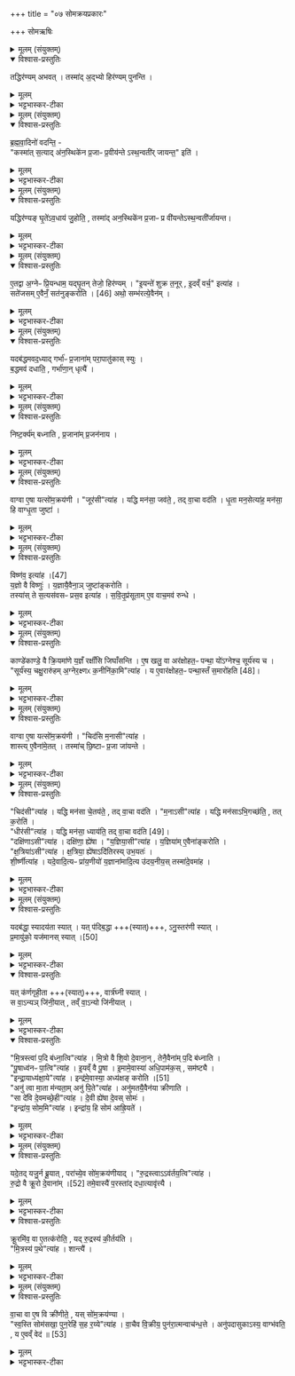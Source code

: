 +++
title = "०७ सोमक्रयप्रकारः"

+++
सोमऋषिः

<details><summary>मूलम् (संयुक्तम्)</summary>

तद्धिर॑ण्यमभव॒त्तस्मा॑द॒द्भ्यो हिर॑ण्यम्पुनन्ति
</details>

<details open><summary>विश्वास-प्रस्तुतिः</summary>

तद्धिर॑ण्यम् अभवत् ।
तस्मा॑द् अ॒द्भ्यो हिर॑ण्यम् पुनन्ति ।
</details>

<details><summary>मूलम्</summary>

तद्धिर॑ण्यम् अभवत् ।
तस्मा॑द् अ॒द्भ्यो हिर॑ण्यम् पुनन्ति ।
</details>

<details><summary>भट्टभास्कर-टीका</summary>

1स्रुक्स्थे घृते हिरण्यमवधायाहवनीये होष्यतो हिरण्यं विशिष्टोत्पत्तितया स्तौति - तद्धिरण्यमभवदिति ॥ अत्र तदित्यस्य साकांक्षत्वाद्ब्राह्मणशेषेणास्य भवितव्यम् । कः पुनस्सः? उच्यते - 'आपो वरुणस्य पत्नय आसन्' इति । वरुणस्य पत्नीरपोग्निरभ्यध्यायत् अकामयत । ततस्तास्समभवत् मिथुनीभूयाभुङ्क्त । तस्याग्नेः रेतः परापतत् । तद्धिरण्यमभवदिति ब्राह्मणान्तरप्रसिद्धां हिरण्योत्पत्तिं बोधयितुं तत्रस्थं पदत्रयमुपादत्ते - तस्मादिति । यस्मादप्सु हिरण्यमुत्पन्नं, तस्मादद्भ्यो हिरण्यं पुनन्ति शोधयन्ति न भस्मादिना । 'सुपां सुपो भवन्ति' इति तृतीयार्थे पञ्चमी, हेतौ वा । 'ऊडिदम्' इति भ्यस उदात्तत्वम् ॥
</details>

<details><summary>मूलम् (संयुक्तम्)</summary>

ब्रह्मवा॒दिनो॑ वदन्ति॒ कस्मा॑त्स॒त्याद॑न॒स्थिके॑न प्र॒जाᳶ प्र॒वीय॑न्तेऽस्थ॒न्वती॑र्जायन्त॒ इति॒
</details>

<details open><summary>विश्वास-प्रस्तुतिः</summary>

ब्र॒ह्म॒वा॒दिनो॑ वदन्ति॒ -  
"कस्मा॑त् स॒त्याद् अ॑न॒स्थिके॑न प्र॒जाᳶ प्र॒वीय॑न्ते ऽस्थ॒न्वती॑र् जायन्त॒" इति॑ ।
</details>

<details><summary>मूलम्</summary>

ब्र॒ह्म॒वा॒दिनो॑ वदन्ति॒ -  
"कस्मा॑त् स॒त्याद् अ॑न॒स्थिके॑न प्र॒जाᳶ प्र॒वीय॑न्ते ऽस्थ॒न्वती॑र् जायन्त॒" इति॑ ।
</details>

<details><summary>भट्टभास्कर-टीका</summary>

2ब्रह्मवादिन इति ॥ कस्मात्कारणात् अनस्थिकेन अस्थिरहितेन प्रजनेन प्रजाः प्रवीयन्ते गर्भार्थमन्तः प्रक्षिप्यन्ते । वेतिः प्रजननकर्मा । प्रजननो गर्भग्रहणम् । 'नञ्सुभ्याम्' इत्युत्तरपदान्तोदात्तत्वम् । अस्थन्वतीः अस्थिमत्यः जायन्ते प्रजाः इति प्रश्नं वदन्ति ब्रह्मवादिनः । 'छन्दस्यपि दृश्यते' इत्यनञ्, 'अनो नुट्', 'ह्रस्वनुङ्भ्यां मतुप्' इति मतुप उदात्तत्वम्, 'वा छन्दसि' इति पूर्वसवर्णदीर्घत्वम् ॥
</details>

<details><summary>मूलम् (संयुक्तम्)</summary>

यद्धिर॑ण्यङ्घृ॒ते॑ऽव॒धाय॑ जु॒होति॒ तस्मा॑दन॒स्थिके॑न प्र॒जाᳶ प्र वी॑यन्तेऽस्थ॒न्वती॑र्जायन्त
</details>

<details open><summary>विश्वास-प्रस्तुतिः</summary>

यद्धिर॑ण्यङ् घृ॒ते॑ऽव॒धाय॑ जु॒होति॒ ,
तस्मा॑द् अन॒स्थिके॑न प्र॒जाᳶ प्र वी॑यन्तेऽस्थ॒न्वती॑र्जायन्त।
</details>

<details><summary>मूलम्</summary>

यद्धिर॑ण्यङ् घृ॒ते॑ऽव॒धाय॑ जु॒होति॒ ,
तस्मा॑द् अन॒स्थिके॑न प्र॒जाᳶ प्र वी॑यन्तेऽस्थ॒न्वती॑र्जायन्त।
</details>

<details><summary>भट्टभास्कर-टीका</summary>

3अत्रोत्तरं - यदित्यादि ॥ यस्मात्कारणाद्धिरण्यं रेतस्थानीयं घृते प्रजननस्थानीये अवधाय जुहोति तस्मादेतदेवं भवति ॥
</details>

<details><summary>मूलम् (संयुक्तम्)</summary>

ए॒तद्वा अ॒ग्नेᳶ प्रि॒यन्धाम॒ यद्घृ॒तन्तेजो॒ हिर॑ण्यमि॒यन्ते॑ शुक्र त॒नूरि॒दव्ँवर्च॒ इत्या॑ह॒ सते॑जसमे॒वैनँ॒ सत॑नुम् [46]  
क॒रो॒त्यथो॒ सम्भ॑रत्ये॒वैन॒य्ँ
</details>

<details open><summary>विश्वास-प्रस्तुतिः</summary>

ए॒तद्वा अ॒ग्नेᳶ प्रि॒यन्धाम॒ यद्घृ॒तन् तेजो॒ हिर॑ण्यम् ।
"इ॒यन्ते॑ शुक्र त॒नूर् , इ॒दव्ँ वर्च॒" इत्या॑ह ।  
सते॑जसम् ए॒वैनँ॒ सत॑नुङ्करोति । [46]
अथो॒ सम्भ॑रत्ये॒वैन॑म् ।
</details>

<details><summary>मूलम्</summary>

ए॒तद्वा अ॒ग्नेᳶ प्रि॒यन्धाम॒ यद्घृ॒तन् तेजो॒ हिर॑ण्यम् ।
"इ॒यन्ते॑ शुक्र त॒नूर् , इ॒दव्ँ वर्च॒" इत्या॑ह ।  
सते॑जसम् ए॒वैनँ॒ सत॑नुङ्करोति । [46]
अथो॒ सम्भ॑रत्ये॒वैन॑म् ।
</details>

<details><summary>भट्टभास्कर-टीका</summary>

4इदानीं 'इयं ते शुक्र तनूः' इति हिरण्यावधानमन्त्रं व्याख्यातुमाह - एतदिति ॥ यद्घृतं नाम एतत् अग्नेः प्रिया इष्टा तनूः । हिरण्यं नामाग्नेस्तेजः । तस्मात् 'इयं ते शुक्र तनूः' इत्यादि यदाह, तेन हेतुना एनमग्निं सतेजसं तेजसा युक्तं सतनुं शरीरयुक्तं च करोति । 'तेन सहेति तुल्ययोगे' इति बहुव्रीहौ पूर्वपदप्रकृतिस्वरत्वम् । अथो अपि च सम्भरत्येवैनं एनद्धिरण्यं तेजोरूपं शरीरेणैकीकरोति यद्घृते हिरण्यमवदधाति, यद्वा 'तया संभव' इति मन्त्र आह । अत्र मन्त्रे हिरण्यस्य शुक्रं तनूरुच्यते घृतं तेजः । ब्राह्मणे तु अग्नेर्घृतं तनूः, हिरण्यं तेजः । ततः अग्नेः तत्तेजसश्च हिरण्यस्याभेदविवक्षया मन्त्रब्राह्मणयोर्विरोधः परिहार्यः ॥
</details>

<details><summary>मूलम् (संयुक्तम्)</summary>

यदब॑द्धमवद॒ध्याद्गर्भा॑ᳶ प्र॒जाना॑म्परा॒पातु॑कास्स्युर्ब॒द्धमव॑ दधाति॒ गर्भा॑णा॒न्धृत्यै॑
</details>

<details open><summary>विश्वास-प्रस्तुतिः</summary>

यदब॑द्धमवद॒ध्याद् गर्भा॑ᳶ प्र॒जाना॑म् परा॒पातु॑कास् स्युः ।  
ब॒द्धमव॑ दधाति॒ , गर्भा॑णा॒न् धृत्यै॑ ।
</details>

<details><summary>मूलम्</summary>

यदब॑द्धमवद॒ध्याद् गर्भा॑ᳶ प्र॒जाना॑म् परा॒पातु॑कास् स्युः ।  
ब॒द्धमव॑ दधाति॒ , गर्भा॑णा॒न् धृत्यै॑ ।
</details>

<details><summary>भट्टभास्कर-टीका</summary>

5यदबद्धमित्यादि ॥ यदि हिरण्यं सूत्रेणाबद्धं हि स्रुच्यवदध्यात् प्रजानां गर्भाः परापातुकाः परापतनशीलास्स्युः । गर्भस्थानीयस्य हिरण्यस्यावद्धत्वात् । 'लषपत ' इत्यादिना उकञ्, कृदुत्तरपदप्रकृतिस्वरत्वम् । तस्माद्बद्धमवदधातीति विधिः । बद्धं हिरण्यं सुच्यवदधाति गर्भाणां धृत्यै धारणाय भवति ॥
</details>

<details><summary>मूलम् (संयुक्तम्)</summary>

निष्ट॒र्क्य॑म्बध्नाति प्र॒जाना॑म्प्र॒जन॑नाय॒
</details>

<details open><summary>विश्वास-प्रस्तुतिः</summary>

निष्ट॒र्क्य॑म् बध्नाति , प्र॒जाना॑म् प्र॒जन॑नाय ।
</details>

<details><summary>मूलम्</summary>

निष्ट॒र्क्य॑म् बध्नाति , प्र॒जाना॑म् प्र॒जन॑नाय ।
</details>

<details><summary>भट्टभास्कर-टीका</summary>

6निष्टर्क्यं बध्नातीति विधिः ॥ संबद्ध्य पाशं अमुक्त्वैव ग्रन्थिमाकृष्टे मुच्यते [तथा] बध्नाति । 'छन्दसि निष्टर्क्य' इति कृत्ये ण्यति निपात्यते । 'निष्टर्क्ये व्यत्ययं विद्यान्निसष्षत्वं निपातनात्' इति । एवं बद्धं प्रजानां प्रजननाय भवति । अन्यथा अनुत्पत्तिस्स्यात् ॥
</details>

<details><summary>मूलम् (संयुक्तम्)</summary>

वाग्वा ए॒षा यत्सो॑म॒क्रय॑णी॒ जूर॒सीत्या॑ह॒ यद्धि मन॑सा॒ जव॑ते॒ तद्वा॒चा वद॑ति धृ॒ता मन॒सेत्या॑ह॒ मन॑सा॒ हि वाग्धृ॒ता जुष्टा॒
</details>

<details open><summary>विश्वास-प्रस्तुतिः</summary>

वाग्वा ए॒षा यत्सो॑म॒क्रय॑णी ।
"जूर॑सी"त्या॑ह ।
यद्धि मन॑सा॒ जव॑ते॒ , तद् वा॒चा वद॑ति ।
धृ॒ता मन॒सेत्या॑ह॒ मन॑सा॒ हि वाग्धृ॒ता जुष्टा॑ ।
</details>

<details><summary>मूलम्</summary>

वाग्वा ए॒षा यत्सो॑म॒क्रय॑णी ।
"जूर॑सी"त्या॑ह ।
यद्धि मन॑सा॒ जव॑ते॒ , तद् वा॒चा वद॑ति ।
धृ॒ता मन॒सेत्या॑ह॒ मन॑सा॒ हि वाग्धृ॒ता जुष्टा॑ ।
</details>

<details><summary>भट्टभास्कर-टीका</summary>

7अत्राहवनीये 'जूरसि' इति हूयते । अनेन मन्त्रेण सोमक्रयणी प्रतिपाद्यते दति दर्शयितुमाह - वाग्वा इत्यादि ॥ वाचा हि सोमं देवा निरक्रीणन् । तस्माद्वाक् सोमक्रयणी । सोमः क्रीयते अनयेति करणे ल्युट्, कृदुत्तरपदप्रकृतिस्वरत्वम्, तेन लित्स्वरः । तस्मादेनां वाग्रूपेण वर्णयन्तीति ब्राह्मणाभिप्रायः । एतदेव प्रकटयति - जूरसीत्यादि । यद्धि मनसा जवते गच्छति तद्वाचा वदति । मनसो जवः पाटवम् । यतो जवं करोति तस्मात् जूरिति मन उच्यते, प्रत्यर्थं गन्तृ इत्यर्थः । जोर्गतिकर्मणः 'क्विब्वचि' इत्यादिना क्विब्दीर्घौ । यस्मादेवं तस्माज्जूरसीति सोमक्रयणीं मन्त्र आहेत्यर्थः । धृता मनसेति । यस्मान्मनसा वाग्धृता तदिच्छातस्तत्प्रवृत्तेः तस्माद्धृता मनसेति सोमक्रयाणीमाह ॥
</details>

<details><summary>मूलम् (संयुक्तम्)</summary>

विष्ण॑व॒ इत्या॑ह [47]  
य॒ज्ञो वै विष्णु॑र्य॒ज्ञायै॒वैना॒ञ्जुष्टा॑ङ्करोति॒ तस्या॑स्ते स॒त्यस॑वसᳶ प्रस॒व इत्या॑ह सवि॒तृप्र॑सूतामे॒व वाच॒मव॑ रुन्द्धे॒
</details>

<details open><summary>विश्वास-प्रस्तुतिः</summary>

विष्ण॑व॒ इत्या॑ह ।[47]  
य॒ज्ञो वै विष्णुः॑ । य॒ज्ञायै॒वैना॒ञ् जुष्टा॑ङ्करोति ।  
तस्या॑स् ते स॒त्यस॑वसᳶ प्रस॒व इत्या॑ह ।
स॒वि॒तृ॒प्र॑सूताम् ए॒व वाच॒मव॑ रुन्धे ।
</details>

<details><summary>मूलम्</summary>

विष्ण॑व॒ इत्या॑ह ।[47]  
य॒ज्ञो वै विष्णुः॑ । य॒ज्ञायै॒वैना॒ञ् जुष्टा॑ङ्करोति ।  
तस्या॑स् ते स॒त्यस॑वसᳶ प्रस॒व इत्या॑ह ।
स॒वि॒तृ॒प्र॑सूताम् ए॒व वाच॒मव॑ रुन्धे ।
</details>

<details><summary>भट्टभास्कर-टीका</summary>

8विष्णव इति ॥ व्यापकत्वाद्यज्ञ उच्यते । तस्यास्त इति । सत्यसवास्सविता, तस्य प्रसवे अनुज्ञाता[या]मिति यदाह तस्मात्सवितृप्रसूतां सवित्राऽनुज्ञातां वाचमवरुन्धे । 'तृतीया कर्मणि' इति पूर्वपदप्रकृतिस्वरत्वम् ॥
</details>

<details><summary>मूलम् (संयुक्तम्)</summary>

काण्डे॑काण्डे॒ वै क्रि॒यमा॑णे य॒ज्ञँ रक्षाँ॑सि जिघाँसन्त्ये॒ष खलु॒ वा अर॑क्षोहत॒ᳶ पन्था॒ यो॑ऽग्नेश्च॒ सूर्य॑स्य च॒ सूर्य॑स्य॒ चक्षु॒रारु॑हम॒ग्नेर॒क्ष्णᳵ क॒नीनि॑का॒मित्या॑ह॒ य ए॒वार॑क्षोहत॒ᳶ पन्था॒स्तँ स॒मारो॑हति [48]  
</details>

<details open><summary>विश्वास-प्रस्तुतिः</summary>

काण्डे॑काण्डे॒ वै क्रि॒यमा॑णे य॒ज्ञँ रक्षाँ॑सि जिघाँसन्ति ।
ए॒ष खलु॒ वा अर॑क्षोहत॒ᳶ पन्था॒ यो॑ऽग्नेश्च॒ सूर्य॑स्य च ।  
"सूर्य॑स्य॒ चक्षु॒रारु॑हम् अ॒ग्नेर॒क्ष्णᳵ क॒नीनि॑का॒मि"त्या॑ह ।
य ए॒वार॑क्षोहत॒ᳶ पन्था॒स्तँ स॒मारो॑हति [48]।  
</details>

<details><summary>मूलम्</summary>

काण्डे॑काण्डे॒ वै क्रि॒यमा॑णे य॒ज्ञँ रक्षाँ॑सि जिघाँसन्ति ।
ए॒ष खलु॒ वा अर॑क्षोहत॒ᳶ पन्था॒ यो॑ऽग्नेश्च॒ सूर्य॑स्य च ।  
"सूर्य॑स्य॒ चक्षु॒रारु॑हम् अ॒ग्नेर॒क्ष्णᳵ क॒नीनि॑का॒मि"त्या॑ह ।
य ए॒वार॑क्षोहत॒ᳶ पन्था॒स्तँ स॒मारो॑हति [48]।  
</details>

<details><summary>भट्टभास्कर-टीका</summary>

9हिरण्यमन्तर्धाय यजमानमादित्यमुद्वीक्षयति - सूर्यस्येति ॥ तदभिप्रायमाह - काण्डेकाण्डे इति ॥ काण्डं पर्व अवयव इति पर्यायाः । सर्वस्मिन् यज्ञावयवे क्रियमाणे आरभ्यमाणे यज्ञं रक्षांसि हन्तुमिच्छन्ति । तस्मादनेनारक्षोहतं पन्थानमारूढेन वर्तितव्यमित्याह - एष खल्विति । अरक्षोहतः रक्षोभिरहतः हन्तुमशक्यः अग्नेश्च सूर्यस्य च पन्थाः । तस्मादयं 'सूर्यस्य चक्षुरारुहम्' इत्याद्याह । तेनारक्षोहतं पन्थानमारूढो भवति यथा रक्षोभिर्न बाध्यते । सूर्यस्य संबन्धि सर्वेषां चक्षुस्थानीयं अग्नेरक्ष्णः कनीनिकास्थानीयं मण्डलमारूढोस्मीति मण्डलान्तर्गतेन पुरुषेण सह स्वात्मन एकीभावभावनया न केन चिदपि बाध्यते इति मन्त्रेण प्रतिपाद्यते इति ब्राह्मणाभिप्रायः । मण्डलरेरवाऽरक्षोहतः पन्थाः, तद्धि सूर्येणाग्निना चारूढः पन्था इति । यथा 'उद्यन्तं वावादित्यमग्निरनु समारोहति' इति ॥
</details>

<details><summary>मूलम् (संयुक्तम्)</summary>

वाग्वा ए॒षा यत्सो॑म॒क्रय॑णी॒ चिद॑सि म॒नासीत्या॑ह॒ शास्त्ये॒वैना॑मे॒तत्तस्मा॑च्छि॒ष्टाᳶ प्र॒जा जा॑यन्ते॒
</details>

<details open><summary>विश्वास-प्रस्तुतिः</summary>

वाग्वा ए॒षा यत्सो॑म॒क्रय॑णी ।
"चिद॑सि म॒नासी"त्या॑ह ।  
शास्त्य् ए॒वैना॑मे॒तत् ।
तस्मा॑च् छि॒ष्टाᳶ प्र॒जा जा॑यन्ते ।
</details>

<details><summary>मूलम्</summary>

वाग्वा ए॒षा यत्सो॑म॒क्रय॑णी ।
"चिद॑सि म॒नासी"त्या॑ह ।  
शास्त्य् ए॒वैना॑मे॒तत् ।
तस्मा॑च् छि॒ष्टाᳶ प्र॒जा जा॑यन्ते ।
</details>

<details><summary>भट्टभास्कर-टीका</summary>

10अथ सोमक्रयण्यनुमन्त्र्यते - चिदिति ॥ तत्र वाग्रूपेण सोमक्रयणी वर्ण्यते इति प्रतिपादयितुमाह - वाग्वा इत्यादि । यथोक्तं 'ते वाचं स्त्रियम्' इत्यादि । चिदसि मनाऽसीत्याहेति । 'चिदसि' इत्यारभ्य 'पुनरेहि सह रय्या' इत्यन्तं यदाह एतदेनां सोमक्रयणीं वाग्रूपां शास्ति शिक्षयति ईदृशी त्वमसि, इत्थं त्वया कर्तव्यमिति बोधयति । यद्वा - एतस्मिन् काले यज्ञे एवैनां शास्ति । सप्तम्या अलुक् । तस्मात् शिष्टाः शिक्षिता एव प्रजा जायन्ते ॥
</details>

<details><summary>मूलम् (संयुक्तम्)</summary>

चिद॒सीत्या॑ह॒ यद्धि मन॑सा चे॒तय॑ते॒ तद्वा॒चा वद॑ति म॒नासीत्या॑ह॒ यद्धि मन॑साभि॒गच्छ॑ति॒ तत्क॒रोति॒ धीर॒सीत्या॑ह॒ यद्धि मन॑सा॒ ध्याय॑ति॒ तद्वा॒चा [49]  
वद॑ति॒ दक्षि॑णा॒सीत्या॑ह॒ दक्षि॑णा॒ ह्ये॑षा य॒ज्ञिया॒सीत्या॑ह य॒ज्ञिया॑मे॒वैना॑ङ्करोति क्ष॒त्रिया॒सीत्या॑ह क्ष॒त्रिया॒ ह्ये॑षादि॑तिरस्युभ॒यत॑श्शी॒र्ष्णीत्या॑ह॒ यदे॒वादि॒त्यᳶ प्रा॑य॒णीयो॑ य॒ज्ञाना॑मादि॒त्य उ॑दय॒नीय॒स्तस्मा॑दे॒वमा॑ह॒
</details>

<details open><summary>विश्वास-प्रस्तुतिः</summary>

"चिद॑सी"त्या॑ह ।
यद्धि मन॑सा चे॒तय॑ते॒ , तद् वा॒चा वद॑ति ।
"म॒नाऽसी"त्या॑ह ।
यद्धि मन॑साऽभि॒गच्छ॑ति॒ , तत् क॒रोति॑ ।  
"धीर॑सी"त्या॑ह ।
यद्धि मन॑सा॒ ध्याय॑ति॒ तद् वा॒चा वद॑ति [49]।  
"दक्षि॑णाऽसी"त्या॑ह ।
दक्षि॑णा॒ ह्ये॑षा ।
"य॒ज्ञिया॒सी"त्या॑ह ।
य॒ज्ञिया॑म् ए॒वैना॑ङ्करोति ।  
"क्ष॒त्रिया॑ऽसी"त्या॑ह ।
क्ष॒त्रिया॒ ह्ये॑षाऽदि॑तिरस्य् उभ॒यतः॑ ।  
शी॒र्ष्णीत्या॑ह ।
यदे॒वादि॒त्यᳶ प्रा॑य॒णीयो॑ य॒ज्ञाना॑मादि॒त्य उ॑दय॒नीय॒स् तस्मा॑दे॒वमा॑ह ।
</details>

<details><summary>मूलम्</summary>

"चिद॑सी"त्या॑ह ।
यद्धि मन॑सा चे॒तय॑ते॒ , तद् वा॒चा वद॑ति ।
"म॒नाऽसी"त्या॑ह ।
यद्धि मन॑साऽभि॒गच्छ॑ति॒ , तत् क॒रोति॑ ।  
"धीर॑सी"त्या॑ह ।
यद्धि मन॑सा॒ ध्याय॑ति॒ तद् वा॒चा वद॑ति [49]।  
"दक्षि॑णाऽसी"त्या॑ह ।
दक्षि॑णा॒ ह्ये॑षा ।
"य॒ज्ञिया॒सी"त्या॑ह ।
य॒ज्ञिया॑म् ए॒वैना॑ङ्करोति ।  
"क्ष॒त्रिया॑ऽसी"त्या॑ह ।
क्ष॒त्रिया॒ ह्ये॑षाऽदि॑तिरस्य् उभ॒यतः॑ ।  
शी॒र्ष्णीत्या॑ह ।
यदे॒वादि॒त्यᳶ प्रा॑य॒णीयो॑ य॒ज्ञाना॑मादि॒त्य उ॑दय॒नीय॒स् तस्मा॑दे॒वमा॑ह ।
</details>

<details><summary>भट्टभास्कर-टीका</summary>

11इदानीं शिक्षाविशेषानेकैकशः आचष्टे - चिदसीत्याहेति ॥ मनसा चेतनीयं ज्ञातव्यं हि वाचा वदति, तस्माच्चित्कार्यत्वात् चिदिति वागुच्यते । मनसा चेतनीयाभावे वाचोनुत्पत्तेः । तस्माच्चिदसीति वाग्धर्मेण सोमक्रयण्युच्यते । मनाऽसीत्याहेति । यद्धि मनसाऽभिगच्छति अध्यवस्यति तत्करोति वदतीत्यर्थः । कर्मेन्द्रियत्वादेवमुक्तम् । इन्द्रियकार्यत्वान्मनेति वागुच्यते । धीरिति । यन्मनसा ध्यायति प्रजानाति तद्वाचा वदति । तस्माद्धीकार्यत्वाद्धीरित्युच्यते । एवं चिच्चेत्यचित्तत्रितयात्मना वर्तमानत्व[नस्त्व]मेव यागं निर्वर्तयसीति स्तुतिः । दक्षिणा शीघ्रकारिणी ह्येषा । यद्वा - दानसामान्यात् दक्षिणोक्ता । यज्ञियां यज्ञार्हामेनां करोति यज्ञकर्मार्हाम् । 'यज्ञर्त्विग्भ्यां तत्कर्मार्हति' इति यः । क्षत्रियेति । क्षतात्त्राणसमर्थे बले भवा यज्ञद्वारेणापत्यत्वविवक्षया 'तत्राद्घः' । अदितिरस्युभयतश्शीर्ष्णी यस्मादादित्यः अदितिदेवत्यः प्रायाणीयश्चोदयनीयश्च यज्ञानाम् । तस्मादेवमुभयतश्शीर्ष्णीत्येतामाह । उभयतो यज्ञानामाद्यन्तयोः शिरस्स्थानीयौ प्रायणीयोदयनीयाख्यौ चरू यस्यास्सा तथोक्तेति ॥
</details>

<details><summary>मूलम् (संयुक्तम्)</summary>

यदब॑द्धा॒ स्यादय॑ता स्या॒द्यत्प॑दिब॒द्धानु॒स्तर॑णी स्यात्प्र॒मायु॑को॒ यज॑मानस्स्यात् [50]  
यत्क॑र्णगृही॒ता वार्त्र॑घ्नी स्या॒त्स वा॒न्यञ्जि॑नी॒यात्तव्ँवा॒न्यो जि॑नीयान्मि॒त्रस्त्वा॑ प॒दि ब॑ध्ना॒त्वित्या॑ह मि॒त्रो वै शि॒वो दे॒वाना॒न्तेनै॒वैना॑म्प॒दि ब॑ध्नाति पू॒षाध्व॑नᳶ पा॒त्वित्या॑हे॒यव्ँवै पू॒षेमामे॒वास्या॑ अधि॒पाम॑क॒स्सम॑ष्ट्या॒ इन्द्रा॒याध्य॑क्षा॒येत्या॒हेन्द्र॑मे॒वास्या॒ अध्य॑क्षङ्करोति [51]  
अनु॑ त्वा मा॒ता म॑न्यता॒मनु॑ पि॒तेत्या॒हानु॑मतयै॒वैन॑या क्रीणाति॒ सा दे॑वि दे॒वमच्छे॒हीत्या॑ह दे॒वी ह्ये॑षा दे॒वस्सोम॒ इन्द्रा॑य॒ सोम॒मित्या॒हेन्द्रा॑य॒ हि सोम॑ आह्रि॒यते॒
</details>

<details open><summary>विश्वास-प्रस्तुतिः</summary>

यदब॑द्धा॒ स्यादय॑ता स्यात् ।
यत् प॑दिब॒द्धा +++(स्यात्)+++, ऽनु॒स्तर॑णी स्यात् ।  
प्र॒मायु॑को॒ यज॑मानस् स्यात् ।[50]  
</details>

<details><summary>मूलम्</summary>

यदब॑द्धा॒ स्यादय॑ता स्यात् ।
यत् प॑दिब॒द्धा +++(स्यात्)+++, ऽनु॒स्तर॑णी स्यात् ।  
प्र॒मायु॑को॒ यज॑मानस् स्यात् ।[50]  
</details>

<details><summary>भट्टभास्कर-टीका</summary>

12यदित्यादि ॥ यदि नयनकाले एकहायनी अबद्धा स्यात् अयता अनियमिता स्यात् । उभयत्राप्यव्ययपूर्वपदप्रकृतिस्वरत्वम् । यदि पदिबद्धा पादेन वद्धा स्यात्, अनुस्तरणी स्यादित्यादि । व्याख्यातम् । 'तत्पुरुषे कृति बहुलम्' इत्यलुक्, 'पद्दन्' इति पद्भावः ।
</details>

<details open><summary>विश्वास-प्रस्तुतिः</summary>

यत् क॑र्णगृही॒ता +++(स्यात्)+++, वार्त्र॑घ्नी स्यात् ।  
स वा॒ऽन्यञ् जि॑नी॒यात् , तव्ँ वा॒ऽन्यो जि॑नीयात् ।  
</details>

<details><summary>मूलम्</summary>

यत् क॑र्णगृही॒ता +++(स्यात्)+++, वार्त्र॑घ्नी स्यात् ।  
स वा॒ऽन्यञ् जि॑नी॒यात् , तव्ँ वा॒ऽन्यो जि॑नीयात् ।  
</details>

<details><summary>भट्टभास्कर-टीका</summary>

यदि कर्णे गृहीता स्यात्, वार्त्रघ्नी स्यादित्यादि । व्याख्यातम् ।
</details>

<details open><summary>विश्वास-प्रस्तुतिः</summary>

"मि॒त्रस्त्वा॑ प॒दि ब॑ध्ना॒त्वि"त्या॑ह ।
मि॒त्रो वै शि॒वो दे॒वाना॒न् , तेनै॒वैना॑म् प॒दि ब॑ध्नाति ।  
"पू॒षाध्व॑नᳶ पा॒त्वि"त्या॑ह ।
इ॒यव्ँ वै पू॒षा ।
इ॒मामे॒वास्या॑ अधि॒पाम॑क॒स् , सम॑ष्ट्यै ।  
"इन्द्रा॒याध्य॑क्षा॒ये"त्या॑ह  ।
इन्द्र॑मे॒वास्या॒ अध्य॑क्षङ् करोति ।[51]  
"अनु॑ त्वा मा॒ता म॑न्यता॒म् अनु॑ पि॒ते"त्या॑ह ।
अनु॑मतयै॒वैन॑या क्रीणाति ।  
"सा दे॑वि दे॒वमच्छे॒ही"त्या॑ह ।
दे॒वी ह्ये॑षा दे॒वस् सोमः॑ ।  
"इन्द्रा॑य॒ सोम॒मि"त्या॑ह ।
इन्द्रा॑य॒ हि सोम॑ आह्रि॒यते॑  ।
</details>

<details><summary>मूलम्</summary>

"मि॒त्रस्त्वा॑ प॒दि ब॑ध्ना॒त्वि"त्या॑ह ।
मि॒त्रो वै शि॒वो दे॒वाना॒न् , तेनै॒वैना॑म् प॒दि ब॑ध्नाति ।  
"पू॒षाध्व॑नᳶ पा॒त्वि"त्या॑ह ।
इ॒यव्ँ वै पू॒षा ।
इ॒मामे॒वास्या॑ अधि॒पाम॑क॒स् , सम॑ष्ट्यै ।  
"इन्द्रा॒याध्य॑क्षा॒ये"त्या॑ह  ।
इन्द्र॑मे॒वास्या॒ अध्य॑क्षङ् करोति ।[51]  
"अनु॑ त्वा मा॒ता म॑न्यता॒म् अनु॑ पि॒ते"त्या॑ह ।
अनु॑मतयै॒वैन॑या क्रीणाति ।  
"सा दे॑वि दे॒वमच्छे॒ही"त्या॑ह ।
दे॒वी ह्ये॑षा दे॒वस् सोमः॑ ।  
"इन्द्रा॑य॒ सोम॒मि"त्या॑ह ।
इन्द्रा॑य॒ हि सोम॑ आह्रि॒यते॑  ।
</details>

<details><summary>भट्टभास्कर-टीका</summary>

तस्मात् 'मित्रस्त्वा' इत्यादिवचनेन देवतानां मध्ये शिवेन मित्रेणैव एनां पादे बध्नाति, तस्मादुक्तदोषाप्रसंग इत्यवयवस्तुतिः । 'ऊडिदम्' इति सप्तम्युदात्तत्वम् । एवं 'पूषाऽध्वनः'36 इति मन्त्रैकदेशवचनेन पूषशब्दवाच्यां पृथिवीमेव अस्या एकहायन्याः अधिपां अधिकं पालयित्रीमकः करोति । 'छन्दसि लुङ्लङ्लिटः' इति लुञ्, 'मन्त्रे घस' इति च्लेर्लुक् । इदमोन्वादेशोनुदात्तः । अधिकं पातीति 'आतो मनिन्' इति विच् । एवं पूष्णा आधिपत्यकरणं समष्टयै सम्यगवाप्त्यै भवति अस्याः । अश्नोतेः क्तिनि 'तितुत्र' इतीट्प्रतिषेधः, 'तादौ च' इति गतेः प्रकृतिस्वरत्वम् । इन्द्रमेवेत्यादि । सुबोधम् । अनुमतयैव मात्रादिभिः । देवी ह्येषा सोमक्रयणी । देवस्सोमः । तस्मात्सा देवि देवमच्छेहीत्याह ॥
</details>

<details><summary>मूलम् (संयुक्तम्)</summary>

यदे॒तद्यजु॒र्न ब्रू॒यात्परा॑च्ये॒व सो॑म॒क्रय॑णीयाद्रु॒द्रस्त्वा व॑र्तय॒त्वित्या॑ह रु॒द्रो वै क्रू॒रः [52]  
दे॒वाना॒न्तमे॒वास्यै॑ प॒रस्ता॑द्दधा॒त्यावृ॑त्त्यै क्रू॒रमि॑व॒ वा ए॒तत्क॑रोति॒ यद्रु॒द्रस्य॑ की॒र्तय॑ति मि॒त्रस्य॑ प॒थेत्या॑ह॒ शान्त्यै॑
</details>

<details open><summary>विश्वास-प्रस्तुतिः</summary>

यदे॒तद् यजु॒र्न ब्रू॒यात् , परा॑च्ये॒व सो॑म॒क्रय॑णीयाद् ।
"रु॒द्रस्त्वाऽऽव॑र्तय॒त्वि"त्या॑ह ।  
रु॒द्रो वै क्रू॒रो दे॒वाना॑म् ।[52]
तमे॒वास्यै॑ प॒रस्ता॑द् दधा॒त्यावृ॑त्त्यै ।  
</details>

<details><summary>मूलम्</summary>

यदे॒तद् यजु॒र्न ब्रू॒यात् , परा॑च्ये॒व सो॑म॒क्रय॑णीयाद् ।
"रु॒द्रस्त्वाऽऽव॑र्तय॒त्वि"त्या॑ह ।  
रु॒द्रो वै क्रू॒रो दे॒वाना॑म् ।[52]
तमे॒वास्यै॑ प॒रस्ता॑द् दधा॒त्यावृ॑त्त्यै ।  
</details>

<details><summary>भट्टभास्कर-टीका</summary>

13यदेतदिति ॥ 'रुद्रस्त्वाऽऽवर्तयतु'36 इति यदेतद्यजुर्न ब्रूयात् पराची अनिवर्तमानैव सोमक्रयणीयात् गच्छेत् । पराङ्मुखी अञ्चतीति ऋत्विगादिना क्विनि 'अञ्चतेश्चोपसंख्यानम्' इति डीप्, 'अनिगन्तोञ्चतौ' इति गतेः प्रकृतिस्वरत्वम् । तस्मादेतस्य यजुषो वचनेन देवानां मध्ये क्रूरं अप्रधृष्यं पुरस्तादग्रतो दधाति स्थापयति आवृत्त्यै आवृत्त्यर्थमेवास्या एतत् भवति । अप्रधृष्यं देवमग्रतो दृष्ट्वा भयादावर्तते, न पराची गच्छतीत्यर्थः । 'तादौ च' इति गतेः प्रकृतिस्वरत्वम् ।
</details>

<details open><summary>विश्वास-प्रस्तुतिः</summary>

क्रू॒रमि॑व॒ वा ए॒तत्क॑रोति॒ , यद् रु॒द्रस्य॑ की॒र्तय॑ति ।  
"मि॒त्रस्य॑ प॒थे"त्या॑ह । शान्त्यै॑ ।
</details>

<details><summary>मूलम्</summary>

क्रू॒रमि॑व॒ वा ए॒तत्क॑रोति॒ , यद् रु॒द्रस्य॑ की॒र्तय॑ति ।  
"मि॒त्रस्य॑ प॒थे"त्या॑ह । शान्त्यै॑ ।
</details>

<details><summary>भट्टभास्कर-टीका</summary>

कूरमिवेति । कर्मणि षष्ठी । यद्रुद्रं कीर्तयति क्रूरमेव तत्करोति क्रूरस्य कीर्तितमिति, तस्मात् 'मित्रस्य पथा'36 इति यदाह तदेवास्य शान्त्यै भवति निजकार्तनापराधमनादृत्य मित्रस्य पथा प्रस्थानेन आवर्तयतीत्याशास्ते ॥

-  रु॒द्रस्त्वाऽऽव॑र्तयतु ।  
मि॒त्रस्य॑ प॒था  +++(त्वाऽऽव॑र्तयतु )+++।  

-किञ्च - रुद्रस्त्वा वर्तयतु कृतकृत्यानस्मान्प्रति अविनष्टामानयतु । 'यदेतद्यजुर्न ब्रूयात्पराच्येव सोमक्रयणीयात्' इत्यादि ब्राह्मणम् । रुद्रोपि न रौद्रभावेन, किन्तु मित्रस्य पथा त्वामावर्तयतु निजकीर्तनापराधमनादृत्य शान्तो भूत्वा वर्तयतु उदात्तनिवृत्तिस्वरेण तृतीयाया उदात्तत्वम् । 'कूरमिव वा एतत्करोति यद्रुद्रस्य कीर्तयति' इत्यादि ब्राह्मणम् ।   
</details>

<details><summary>मूलम् (संयुक्तम्)</summary>

वा॒चा वा ए॒ष वि क्री॑णीते॒ यस्सो॑म॒क्रय॑ण्या स्व॒स्ति सोम॑सखा॒ पुन॒रेहि॑ स॒ह र॒य्येत्या॑ह वा॒चैव वि॒क्रीय॒ पुन॑रा॒त्मन्वाच॑न्ध॒त्तेऽनु॑पदासुकास्य॒ वाग्भ॑वति॒ य ए॒वव्ँवेद॑ ॥ [53]  
</details>

<details open><summary>विश्वास-प्रस्तुतिः</summary>

वा॒चा वा ए॒ष वि क्री॑णीते॒ , यस् सो॑म॒क्रय॑ण्या ।  
"स्व॒स्ति सोम॑सखा॒ पुन॒रेहि॑ स॒ह र॒य्ये"त्या॑ह ।
वा॒चैव वि॒क्रीय॒ पुन॑रा॒त्मन्वाच॑न्ध॒त्ते ।
अनु॑पदासुकाऽस्य॒ वाग्भ॑वति॒ , य ए॒वव्ँ वेद॑ ॥ [53]  
</details>

<details><summary>मूलम्</summary>

वा॒चा वा ए॒ष वि क्री॑णीते॒ , यस् सो॑म॒क्रय॑ण्या ।  
"स्व॒स्ति सोम॑सखा॒ पुन॒रेहि॑ स॒ह र॒य्ये"त्या॑ह ।
वा॒चैव वि॒क्रीय॒ पुन॑रा॒त्मन्वाच॑न्ध॒त्ते ।
अनु॑पदासुकाऽस्य॒ वाग्भ॑वति॒ , य ए॒वव्ँ वेद॑ ॥ [53]  
</details>

<details><summary>भट्टभास्कर-टीका</summary>

14वाचा वा एष इत्यादि ॥ विरूपक्रयो विक्रयः, अयुक्तरूपत्वात् । अयमर्थः - सोमक्रयण्या सोमं क्रीणाति, एष यजमानः वाचा विक्रीणीते अयुक्तरूपं क्रयं करोति; एकहायन्याः वाक्त्वात् वाचो व्ययस्यायुक्तत्वात् । सोमः क्रीयतेऽनयेति सोमक्रयणी, तेन यः सोमक्रयण्या क्रीणाति तेनेति गम्यते । न हि क्रयकरणेन विक्रयः क्रियते । तस्मात् स्वस्तीत्यादिवचनेन कृत्वापि वाचारूपं क्रयं पुनरात्मन्येष धत्ते; पुनरादास्यमानत्वात् । वाचमपि दत्वा सोमस्तावत्क्रीयते इति । यद्वा - विशिष्टः क्रयो विक्रयः आलस्यादिश्लाघ्यत्वात् । अयमर्थः - यस्सोमक्रयण्या क्रीणाति एष खलु वाचा विक्रीणीते वाचमपि प्रदाय विशिष्टं क्रयं करोति, तस्मात्क्रयस्य वैशिष्ट्यार्थं वाचमेव तावद्दत्वा क्रयः क्रियते । पूनः क्रीते सोमे स्वस्त्यादिवचनेन आत्मनि वाचं धत्ते, क्रयश्च विशिष्टो भवति, वाचश्च व्ययो न कृतो भवति । एवमेतदर्थरूपं यो वेद तस्यानुपदासुका वाग्भवति उपक्षयशीला कदाचिदपि न भवति । दसु उपक्षये, छान्दस उकञ् । 'परिव्यवेभ्यः क्रियः' इति क्रीणातेरात्मनेपदम् । 'सावेकाचः' इति वाचस्तृतीयाया उदात्तत्वम् ॥

इति षष्ठे प्रथमे सप्तमोनुवाकः ॥  
</details>
